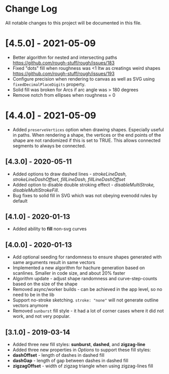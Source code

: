 # Change Log

All notable changes to this project will be documented in this file.

# [4.5.0] - 2021-05-09
* Better algorithm for nested and intersecting paths https://github.com/rough-stuff/rough/issues/183
* Fixed "dots" fill when roughness was <1 Itw as creatings weird shapes https://github.com/rough-stuff/rough/issues/193
* Configure precision when rendering to canvas as well as SVG using `fixedDecimalPlaceDigits` property.
* Solid fill was broken for Arcs if arc angle was > 180 degrees
* Remove notch from ellipses when roughness = 0


# [4.4.0] - 2021-05-09

* Added `preserveVertices` option when drawing shapes. Especially useful in paths. When rendering a shape, the vertices or the end points of the shape are not randomized if this is set to TRUE. This allows connected segments to always be connected. 

## [4.3.0] - 2020-05-11

* Added options to draw dashed lines - *strokeLineDash, strokeLineDashOffset, fillLineDash, fillLineDashOffset*
* Added option to disable double stroking effect - *disableMultiStroke, disableMultiStrokeFill*.
* Bug fixes to solid fill in SVG which was not obeying evenodd rules by default

## [4.1.0] - 2020-01-13

* Added ability to **fill** non-svg curves

## [4.0.0] - 2020-01-13

* Add optional seeding for randomness to ensure shapes generated with same arguments result in same vectors
* Implemented a new algorithm for hachure generation based on scanlines. Smaller in code size, and about 20% faster
* Algorithm update - adjust shape randomness and curve-step-counts based on the size of the shape
* Removed async/worker builds - can be achieved in the app level, so no need to be in the lib
* Support no-stroke sketching. `stroke: "none"` will not generate outline vectors anymore
* Removed `sunburst` fill style - it had a lot of corner cases where it did not work, and not very popular.

## [3.1.0] - 2019-03-14

* Added three new fill styles: **sunburst**, **dashed**, and **zigzag-line**
* Added three new properties in *Options* to support these fill styles:
* **dashOffset** - length of dashes in dashed fill
* **dashGap** - length of gap between dashes in dashed fill
* **zigzagOffset** - width of zigzag triangle when using zigzag-lines fill



